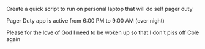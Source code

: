 Create a quick script to run on personal laptop that will do self pager duty

Pager Duty app is active from 6:00 PM to 9:00 AM (over night)

Please for the love of God I need to be woken up so that I don't piss off Cole again
